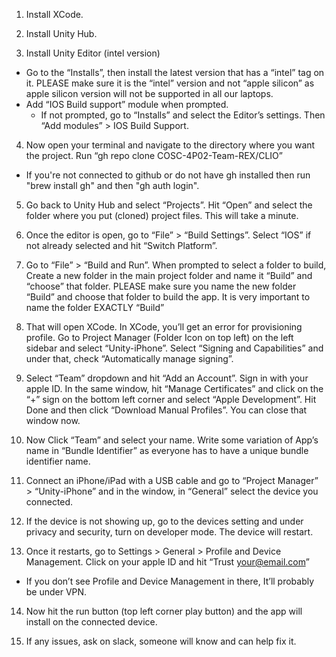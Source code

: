 1. Install XCode.

2. Install Unity Hub.

3. Install Unity Editor (intel version)
 - Go to the “Installs”, then install the latest version that has a “intel” tag on it. PLEASE make sure it is the “intel” version and not “apple silicon” as apple silicon version will not be supported in all our laptops. 
 - Add “IOS Build support” module when prompted.
   - If not prompted, go to “Installs” and select the Editor’s settings. Then “Add modules” > IOS Build Support.

4. Now open your terminal and navigate to the directory where you want the project. Run “gh repo clone COSC-4P02-Team-REX/CLIO”
 - If you're not connected to github or do not have gh installed then run "brew install gh" and then "gh auth login". 

5. Go back to Unity Hub and select “Projects”. Hit “Open” and select the folder where you put (cloned) project files. This will take a minute.

6. Once the editor is open, go to “File” > “Build Settings”. Select “IOS” if not already selected and hit “Switch Platform”.

7. Go to “File” > “Build and Run”. When prompted to select a folder to build, Create a new folder in the main project folder and name it “Build” and “choose” that folder. PLEASE make sure you name the new folder “Build” and choose that folder to build the app. It is very important to name the folder EXACTLY “Build”

8. That will open XCode. In XCode, you’ll get an error for provisioning profile. Go to Project Manager (Folder Icon on top left) on the left sidebar and select “Unity-iPhone”. Select “Signing and Capabilities” and under that, check “Automatically manage signing”.

9. Select “Team” dropdown and hit “Add an Account”. Sign in with your apple ID. In the same window, hit “Manage Certificates” and click on the “+” sign on the bottom left corner and select “Apple Development”. Hit Done and then click “Download Manual Profiles”. You can close that window now.

10. Now Click “Team” and select your name. Write some variation of App’s name in “Bundle Identifier” as everyone has to have a unique bundle identifier name. 

11. Connect an iPhone/iPad with a USB cable and go to “Project Manager” > “Unity-iPhone” and in the window, in “General” select the device you connected. 

12. If the device is not showing up, go to the devices setting and under privacy and security, turn on developer mode. The device will restart. 

13. Once it restarts, go to Settings > General > Profile and Device Management. Click on your apple ID and hit “Trust your@email.com”
 - If you don’t see Profile and Device Management in there, It’ll probably be under VPN. 

14. Now hit the run button (top left corner play button) and the app will install on the connected device.

15. If any issues, ask on slack, someone will know and can help fix it.

